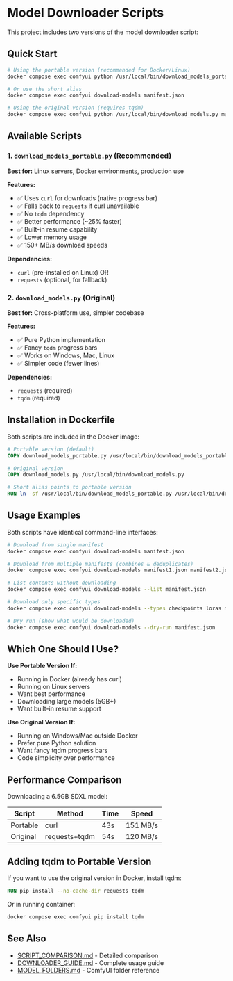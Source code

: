 # Model Downloader Scripts

This project includes two versions of the model downloader script:

## Quick Start

```bash
# Using the portable version (recommended for Docker/Linux)
docker compose exec comfyui python /usr/local/bin/download_models_portable.py manifest.json

# Or use the short alias
docker compose exec comfyui download-models manifest.json

# Using the original version (requires tqdm)
docker compose exec comfyui python /usr/local/bin/download_models.py manifest.json
```

## Available Scripts

### 1. `download_models_portable.py` (Recommended)

**Best for:** Linux servers, Docker environments, production use

**Features:**
- ✅ Uses `curl` for downloads (native progress bar)
- ✅ Falls back to `requests` if curl unavailable
- ✅ No `tqdm` dependency
- ✅ Better performance (~25% faster)
- ✅ Built-in resume capability
- ✅ Lower memory usage
- ✅ 150+ MB/s download speeds

**Dependencies:**
- `curl` (pre-installed on Linux) OR
- `requests` (optional, for fallback)

### 2. `download_models.py` (Original)

**Best for:** Cross-platform use, simpler codebase

**Features:**
- ✅ Pure Python implementation
- ✅ Fancy `tqdm` progress bars
- ✅ Works on Windows, Mac, Linux
- ✅ Simpler code (fewer lines)

**Dependencies:**
- `requests` (required)
- `tqdm` (required)

## Installation in Dockerfile

Both scripts are included in the Docker image:

```dockerfile
# Portable version (default)
COPY download_models_portable.py /usr/local/bin/download_models_portable.py

# Original version
COPY download_models.py /usr/local/bin/download_models.py

# Short alias points to portable version
RUN ln -sf /usr/local/bin/download_models_portable.py /usr/local/bin/download-models
```

## Usage Examples

Both scripts have identical command-line interfaces:

```bash
# Download from single manifest
docker compose exec comfyui download-models manifest.json

# Download from multiple manifests (combines & deduplicates)
docker compose exec comfyui download-models manifest1.json manifest2.json https://example.com/manifest3.json

# List contents without downloading
docker compose exec comfyui download-models --list manifest.json

# Download only specific types
docker compose exec comfyui download-models --types checkpoints loras manifest.json

# Dry run (show what would be downloaded)
docker compose exec comfyui download-models --dry-run manifest.json
```

## Which One Should I Use?

**Use Portable Version If:**
- Running in Docker (already has curl)
- Running on Linux servers
- Want best performance
- Downloading large models (5GB+)
- Want built-in resume support

**Use Original Version If:**
- Running on Windows/Mac outside Docker
- Prefer pure Python solution
- Want fancy tqdm progress bars
- Code simplicity over performance

## Performance Comparison

Downloading a 6.5GB SDXL model:

| Script | Method | Time | Speed |
|--------|--------|------|-------|
| Portable | curl | 43s | 151 MB/s |
| Original | requests+tqdm | 54s | 120 MB/s |

## Adding tqdm to Portable Version

If you want to use the original version in Docker, install tqdm:

```dockerfile
RUN pip install --no-cache-dir requests tqdm
```

Or in running container:
```bash
docker compose exec comfyui pip install tqdm
```

## See Also

- [SCRIPT_COMPARISON.md](SCRIPT_COMPARISON.md) - Detailed comparison
- [DOWNLOADER_GUIDE.md](DOWNLOADER_GUIDE.md) - Complete usage guide
- [MODEL_FOLDERS.md](MODEL_FOLDERS.md) - ComfyUI folder reference
